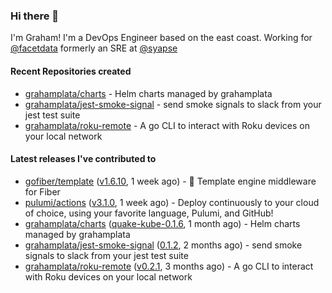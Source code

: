 ### Hi there 👋

I'm Graham! I'm a DevOps Engineer based on the east coast. Working for [@facetdata](https://github.com/facetdata) formerly an SRE at [@syapse](https://github.com/syapse)

#### Recent Repositories created
- [grahamplata/charts](https://github.com/grahamplata/charts) - Helm charts managed by grahamplata
- [grahamplata/jest-smoke-signal](https://github.com/grahamplata/jest-smoke-signal) - send smoke signals to slack from your jest test suite
- [grahamplata/roku-remote](https://github.com/grahamplata/roku-remote) - A go CLI to interact with Roku devices on your local network

#### Latest releases I've contributed to


- [gofiber/template](https://github.com/gofiber/template) ([v1.6.10](https://github.com/gofiber/template/releases/tag/v1.6.10), 1 week ago) - 🧬 Template engine middleware for Fiber
- [pulumi/actions](https://github.com/pulumi/actions) ([v3.1.0](https://github.com/pulumi/actions/releases/tag/v3.1.0), 1 week ago) - Deploy continuously to your cloud of choice, using your favorite language, Pulumi, and GitHub!
- [grahamplata/charts](https://github.com/grahamplata/charts) ([quake-kube-0.1.6](https://github.com/grahamplata/charts/releases/tag/quake-kube-0.1.6), 1 month ago) - Helm charts managed by grahamplata
- [grahamplata/jest-smoke-signal](https://github.com/grahamplata/jest-smoke-signal) ([0.1.2](https://github.com/grahamplata/jest-smoke-signal/releases/tag/0.1.2), 2 months ago) - send smoke signals to slack from your jest test suite
- [grahamplata/roku-remote](https://github.com/grahamplata/roku-remote) ([v0.2.1](https://github.com/grahamplata/roku-remote/releases/tag/v0.2.1), 3 months ago) - A go CLI to interact with Roku devices on your local network
